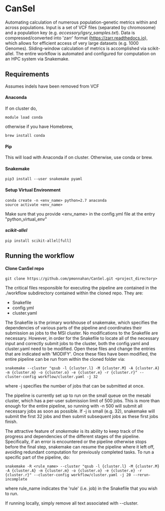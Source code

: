 # CanSel
Automating calculation of numerous population-genetic metrics within and across populations.  Input is a set of VCF files (separated by chromosome) and a population key (e.g. _accessory/igsry_samples.txt_).  Data is compressed/converted into 'zarr' format (https://zarr.readthedocs.io), which allows for efficient access of very large datasets (e.g. 1000 Genomes).  Sliding-window calculation of metrics is accomplished via scikit-allel.  The entire workflow is automated and configured for computation on an HPC system via Snakemake.

## Requirements

Assumes indels have been removed from VCF

#### Anaconda

If on cluster do,
    
    
    module load conda
    
 otherwise if you have Homebrew,
 
    brew install conda
    
    
#### Pip
This will load with Anaconda if on cluster.  Otherwise, use conda or brew.
 
#### Snakemake

    pip3 install --user snakemake pyaml

#### Setup Virtual Environment

    conda create -n <env_name> python=2.7 anaconda
    source activate <env_name>
    
    
Make sure that you provide <env_name> in the config.yml file at the entry "python_virtual_env"  

#### _scikit-allel_    
    
    pip install scikit-allel[full]
    
## Running the workflow
    
#### Clone CanSel repo

    git clone https://github.com/pmonnahan/CanSel.git <project_directory>

The critical files responsible for executing the pipeline are contained in the ./workflow subdirectory contained within the cloned repo. They are:
* Snakefile
* config.yml
* cluster.yaml

The Snakefile is the primary workhouse of snakemake, which specifies the dependencies of various parts of the pipeline and coordinates their submission as jobs to the MSI cluster. No modifications to the Snakefile are necessary. However, in order for the Snakefile to locate all of the necessary input and correctly submit jobs to the cluster, both the config.yaml and cluster.yaml need to be modified. Open these files and change the entries that are indicated with 'MODIFY'.
Once these files have been modified, the entire pipeline can be run from within the cloned folder via:

    snakemake --cluster "qsub -l {cluster.l} -M {cluster.M} -A {cluster.A} -m {cluster.m} -o {cluster.o} -e {cluster.e} -r {cluster.r}" --cluster-config workflow/cluster.yaml -j 32
where -j specifies the number of jobs that can be submitted at once.

The pipeline is currently set up to run on the small queue on the mesabi cluster, which has a per-user submission limit of 500 jobs. This is more than enough for the entire pipeline, so running with -n 500 will submit all necessary jobs as soon as possible. If -j is small (e.g. 32), snakemake will submit the first 32 jobs and then submit subsequent jobs as these first jobs finish.

The attractive feature of _snakemake_ is its ability to keep track of the progress and dependencies of the different stages of the pipeline. Specifically, if an error is encountered or the pipeline otherwise stops before the final step, snakemake can resume the pipeline where it left off, avoiding redundant computation for previously completed tasks.
To run a specific part of the pipeline, do:
    
    snakemake -R <rule_name> --cluster "qsub -l {cluster.l} -M {cluster.M} -A {cluster.A} -m {cluster.m} -o {cluster.o} -e {cluster.e} -r {cluster.r}" --cluster-config workflow/cluster.yaml -j 20 --rerun-incomplete
where rule_name indicates the 'rule' (i.e. job) in the Snakefile that you wish to run.

If running locally, simply remove all text associated with --cluster.